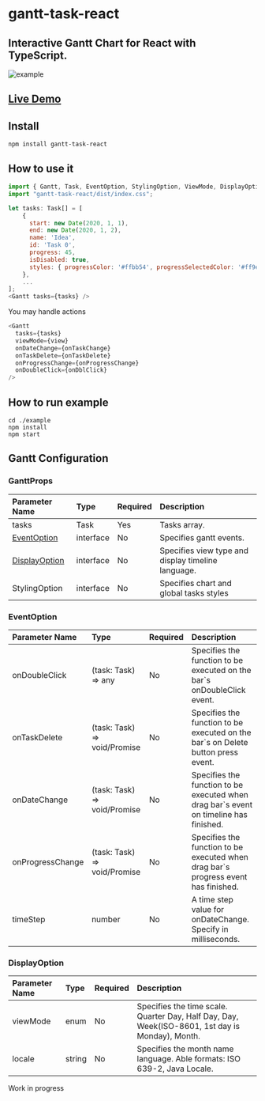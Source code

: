 # gantt-task-react

## Interactive Gantt Chart for React with TypeScript.

![example](https://user-images.githubusercontent.com/26743903/88215863-f35d5f00-cc64-11ea-81db-e829e6e9b5c8.png)

## [Live Demo](https://matematuk.github.io/gantt-task-react/)

## Install

```
npm install gantt-task-react
```

## How to use it

```javascript
import { Gantt, Task, EventOption, StylingOption, ViewMode, DisplayOption } from 'gantt-task-react';
import "gantt-task-react/dist/index.css";

let tasks: Task[] = [
    {
      start: new Date(2020, 1, 1),
      end: new Date(2020, 1, 2),
      name: 'Idea',
      id: 'Task 0',
      progress: 45,
      isDisabled: true,
      styles: { progressColor: '#ffbb54', progressSelectedColor: '#ff9e0d' },
    },
    ...
];
<Gantt tasks={tasks} />
```

You may handle actions

```javascript
<Gantt
  tasks={tasks}
  viewMode={view}
  onDateChange={onTaskChange}
  onTaskDelete={onTaskDelete}
  onProgressChange={onProgressChange}
  onDoubleClick={onDblClick}
/>
```

## How to run example

```
cd ./example
npm install
npm start
```

## Gantt Configuration

### GanttProps

| Parameter Name                  | Type      | Required | Description                                        |
| :------------------------------ | :-------- | :------- | :------------------------------------------------- |
| tasks                           | Task      | Yes      | Tasks array.                                       |
| [EventOption](#EventOption)     | interface | No       | Specifies gantt events.                            |
| [DisplayOption](#DisplayOption) | interface | No       | Specifies view type and display timeline language. |
| StylingOption                   | interface | No       | Specifies chart and global tasks styles            |

### EventOption

| Parameter Name   | Type                              | Required | Description                                                                           |
| :--------------- | :-------------------------------- | :------- | :------------------------------------------------------------------------------------ |
| onDoubleClick    | (task: Task) => any               | No       | Specifies the function to be executed on the bar`s onDoubleClick event.               |
| onTaskDelete     | (task: Task) => void/Promise<any> | No       | Specifies the function to be executed on the bar`s on Delete button press event.      |
| onDateChange     | (task: Task) => void/Promise<any> | No       | Specifies the function to be executed when drag bar`s event on timeline has finished. |
| onProgressChange | (task: Task) => void/Promise<any> | No       | Specifies the function to be executed when drag bar`s progress event has finished.    |
| timeStep         | number                            | No       | A time step value for onDateChange. Specify in milliseconds.                          |

### DisplayOption

| Parameter Name | Type   | Required | Description                                                                                     |
| :------------- | :----- | :------- | :---------------------------------------------------------------------------------------------- |
| viewMode       | enum   | No       | Specifies the time scale. Quarter Day, Half Day, Day, Week(ISO-8601, 1st day is Monday), Month. |
| locale         | string | No       | Specifies the month name language. Able formats: ISO 639-2, Java Locale.                        |

Work in progress
